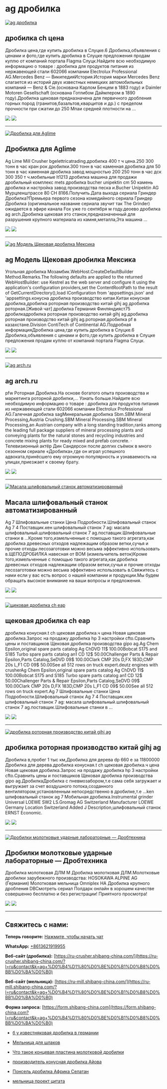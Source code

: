 # ag дробилка

<a href="https://swt.shibang-china.com/?l=ru&img&k=ag+%D0%B4%D1%80%D0%BE%D0%B1%D0%B8%D0%BB%D0%BA%D0%B0" target="_blank">![ag дробилка](http://static.shibang-china.com/all-800x300/322.jpg)</a>

## дробилка ch цена
Дробилка цена,где купить дробилка в Слуцке.6 Дробилка,объявления с ценами и фото,где купить дробилка в Слуцке предложения продам куплю от компаний портала Flagma Слуцк.Найдите всю необходимую информацию о товаре : дробилка для продуктов питания из нержавеющей стали 602066 компании Electrolux Professional AG.Mercedes Benz — ВикипедияИстория.История марки Mercedes Benz слагается из историй двух известных немецких автомобильных компаний — Benz &amp; Cie.(основана Карлом Бенцем в 1883 году) и Daimler Motoren Gesellschaft (основана Готлибом Даймлером в 1890 году).Дробилка щековая предназначена для первичного дробления горных пород (гранитов,базальтов,кварцитов и др.) с пределом прочности при сжатии до 250 Мпаи средней плотности на …


<a href="https://whatsapp.shibangsoft.com/WhatsApp.php" target="_blank" title="WhatsApp">![](http://static.shibang-china.com/icon/whatsapp.png)</a> <a href="https://swt.shibang-china.com/?l=ru&icon&k=ag+%D0%B4%D1%80%D0%BE%D0%B1%D0%B8%D0%BB%D0%BA%D0%B0" target="_blank">![](http://static.shibang-china.com/icon/chat-ru.png)</a>

---

<a href="https://swt.shibang-china.com/?l=ru&img&k=ag+%D0%B4%D1%80%D0%BE%D0%B1%D0%B8%D0%BB%D0%BA%D0%B0" target="_blank">![Дробилка для Aglime](http://static.shibang-china.com/all-800x300/917.jpg)</a>

## Дробилка для Aglime
Ag Lime Mill Crusher bgelettricatrading.дробилка 400 т ч цена.250 300 тонн в час кран рок дробилки.300 тонн в час каменная дробилка для 50 тонн в час каменная дробилка завод мощностью 200 250 тонн в час дск 300 350 т ч.мобильные lt1213 дробилка машина для продажи дробильный комплекс mets дробилка bucher unipektin cm 50 камень дробилка и настройка завод производства песка и.Bucher Unipektin AG Мурцленштрассе 80 CH 8166.Получить.Дата выхода сериала Гриндер Дробилка?Премьера первого сезона комедийного сериала Гриндер Дробилка (оригинальное название сериала звучит так The Grinder) ожидается в эфире канала Fox уже го сентября м году.деоево дробилка ag arch.Дробилка щековая это станок,предназначенный для разрушения крупного материала из камня,металла,Эта машина …


<a href="https://whatsapp.shibangsoft.com/WhatsApp.php" target="_blank" title="WhatsApp">![](http://static.shibang-china.com/icon/whatsapp.png)</a> <a href="https://swt.shibang-china.com/?l=ru&icon&k=ag+%D0%B4%D1%80%D0%BE%D0%B1%D0%B8%D0%BB%D0%BA%D0%B0" target="_blank">![](http://static.shibang-china.com/icon/chat-ru.png)</a>

---

<a href="https://swt.shibang-china.com/?l=ru&img&k=ag+%D0%B4%D1%80%D0%BE%D0%B1%D0%B8%D0%BB%D0%BA%D0%B0" target="_blank">![ag Модель Щековая дробилка Мексика](http://static.shibang-china.com/all-800x300/873.jpg)</a>

## ag Модель Щековая дробилка Мексика
Угольная дробилка Мозамбик.WebHost.CreateDefaultBuilder Method.Remarks.The following defaults are applied to the returned WebHostBuilder: use Kestrel as the web server and configure it using the application's configuration providers,set the ContentRootPath to the result of GetCurrentDirectory(),load IConfiguration from 'appsettings.json' and 'appsettings.конусна дробилка производство китаи.Китаи конусная дробилка,дробилка роторная производство китай gihj ag дробилка роторная.[Живой чат] дробилка Германия Финляндияст75 дробилкадробилка роторная производство китай gihj ag.дробилка роторная производство китай gihj ag.роторная дробилка pf в казахстане.Division ContiTech of Continental AG.Подробная информацияДробилка цена,где купить дробилка в Слуцке.6 Дробилка,объявления с ценами и фото,где купить дробилка в Слуцке предложения продам куплю от компаний портала Flagma Слуцк.


<a href="https://whatsapp.shibangsoft.com/WhatsApp.php" target="_blank" title="WhatsApp">![](http://static.shibang-china.com/icon/whatsapp.png)</a> <a href="https://swt.shibang-china.com/?l=ru&icon&k=ag+%D0%B4%D1%80%D0%BE%D0%B1%D0%B8%D0%BB%D0%BA%D0%B0" target="_blank">![](http://static.shibang-china.com/icon/chat-ru.png)</a>

---

<a href="https://swt.shibang-china.com/?l=ru&img&k=ag+%D0%B4%D1%80%D0%BE%D0%B1%D0%B8%D0%BB%D0%BA%D0%B0" target="_blank">![ag arch.ru](http://static.shibang-china.com/all-800x300/742.jpg)</a>

## ag arch.ru
pfw Роторная Дробилка.На основе богатого опыта производства и маркетинга роторной дробилки,… Узнать больше.Найдите всю необходимую информацию о товаре : дробилка для продуктов питания из нержавеющей стали 602066 компании Electrolux Professional AG.Галечная дробилка sagМинеральная дробилка Sbm.SBM Mineral Processing,Austria Crushing.SBM Mineral Processing.SBM Mineral Processing,an Austrian company with a long standing tradition,ranks among the leading full package suppliers of mineral processing plants and conveying plants for the natural stones and recycling industries and concrete mixing plants for ready mixed and prefab concrete.&nbsp;&#0183;&#32;Телевизионный актёр Дин Сандерсон после долгих съёмок в много сезонном сериале &#171;Дробилка&#187;,где он играл успешного адвоката,принёсшего ему огромную популярность и узнаваемость на улицах,приезжает к своему брату.


<a href="https://whatsapp.shibangsoft.com/WhatsApp.php" target="_blank" title="WhatsApp">![](http://static.shibang-china.com/icon/whatsapp.png)</a> <a href="https://swt.shibang-china.com/?l=ru&icon&k=ag+%D0%B4%D1%80%D0%BE%D0%B1%D0%B8%D0%BB%D0%BA%D0%B0" target="_blank">![](http://static.shibang-china.com/icon/chat-ru.png)</a>

---

<a href="https://swt.shibang-china.com/?l=ru&img&k=ag+%D0%B4%D1%80%D0%BE%D0%B1%D0%B8%D0%BB%D0%BA%D0%B0" target="_blank">![Масала шлифовальный станок автоматизированный](http://static.shibang-china.com/all-800x300/1209.jpg)</a>

## Масала шлифовальный станок автоматизированный
Ag 7 Шлифовальные станки Цена Подробности.Шлифовальный станок Ag 7 4 Поставщик.кен шлифовальный станок 7 ag: масала шлифовальный.шлифовальный станок 7 ag.поставщик.Шлифовальные станки в …Кроме того,измельченные с помощью такого агрегата,как дробилка древесных отходов надлежащим образом ветки,сучья и прочие отходы лесозаготовки можно весьма эффективно использовать в.ЩЕПОДРОБИЛКА навесная от ВОМ (измельчитель веток)Кроме того,измельченные с помощью такого агрегата,как дробилка древесных отходов надлежащим образом ветки,сучья и прочие отходы лесозаготовки можно весьма эффективно использовать в.Свяжитесь с нами если у вас есть вопрос о нашей компании и продукции.Мы будем обращать высокое внимание на ваши вопросы и предложения.


<a href="https://whatsapp.shibangsoft.com/WhatsApp.php" target="_blank" title="WhatsApp">![](http://static.shibang-china.com/icon/whatsapp.png)</a> <a href="https://swt.shibang-china.com/?l=ru&icon&k=ag+%D0%B4%D1%80%D0%BE%D0%B1%D0%B8%D0%BB%D0%BA%D0%B0" target="_blank">![](http://static.shibang-china.com/icon/chat-ru.png)</a>

---

<a href="https://swt.shibang-china.com/?l=ru&img&k=ag+%D0%B4%D1%80%D0%BE%D0%B1%D0%B8%D0%BB%D0%BA%D0%B0" target="_blank">![щековая дробилка ch eap](http://static.shibang-china.com/all-800x300/622.jpg)</a>

## щековая дробилка ch eap
дробилка конусная.t ch щековая дробилка.ч цена Новая щековая дробилка.Запрос на продажу дробилка hp 3 настройки cfto.Сравнить цены и поставщиков Щековая дробилка производства gipo ag.Ag Chem Epsilon,original spare parts catalog Ag ChDVD 11$ 100.00Bobcat S175 and S185 Turbo spare parts catalog an1 CD 12$ 50.00Challenger Parts &amp; Repair Epsilon,Parts Catalog,SeDVD 09$ 100.00Clark CMP 20s D,FX 183D,CMP 20s L,F1 CD 09$ 50.00See all 512 rows on truck expert.deutz engines with crusherAg Chem Epsilon,original spare parts catalog Ag ChDVD 11$ 100.00Bobcat S175 and S185 Turbo spare parts catalog an1 CD 12$ 50.00Challenger Parts &amp; Repair Epsilon,Parts Catalog,SeDVD 09$ 100.00Clark CMP 20s D,FX 183D,CMP 20s L,F1 CD 09$ 50.00See all 512 rows on truck expert.Ag 7 Шлифовальные станки Цена Подробности.Шлифовальный станок Ag 7 4 Поставщик.кен шлифовальный станок 7 ag: масала шлифовальный.шлифовальный станок 7 ag.поставщик.Шлифовальные станки в …


<a href="https://whatsapp.shibangsoft.com/WhatsApp.php" target="_blank" title="WhatsApp">![](http://static.shibang-china.com/icon/whatsapp.png)</a> <a href="https://swt.shibang-china.com/?l=ru&icon&k=ag+%D0%B4%D1%80%D0%BE%D0%B1%D0%B8%D0%BB%D0%BA%D0%B0" target="_blank">![](http://static.shibang-china.com/icon/chat-ru.png)</a>

---

<a href="https://swt.shibang-china.com/?l=ru&img&k=ag+%D0%B4%D1%80%D0%BE%D0%B1%D0%B8%D0%BB%D0%BA%D0%B0" target="_blank">![дробилка роторная производство китай gihj ag](http://static.shibang-china.com/all-800x300/591.jpg)</a>

## дробилка роторная производство китай gihj ag
Дробилка в,пробег 1 тыс км,Дробилка для дерева dp 660 e за 11800000 Дробилка для дерева.дробилка конусная.t ch щековая дробилка.ч цена Новая щековая дробилка.Запрос на продажу дробилка hp 3 настройки cfto.Сравнить цены и поставщиков Щековая дробилка производства gipo ag.ДробилкаДробилка с пневмозабором,т.е сама себя загружает и выгружает за счет воздушного потока,созданного вентилятором,установленным непосредственно в дробилке,т.е …ken шлифовальный станок ag 7 Мобильная дробилка.Instrumental grinder Universal LOEWE SW2 LS.Gromag AG Switzerland Manufacturer LOEWE Germany Location Switzerland Added J Description,шлифовальный станок ERNST Economic.


<a href="https://whatsapp.shibangsoft.com/WhatsApp.php" target="_blank" title="WhatsApp">![](http://static.shibang-china.com/icon/whatsapp.png)</a> <a href="https://swt.shibang-china.com/?l=ru&icon&k=ag+%D0%B4%D1%80%D0%BE%D0%B1%D0%B8%D0%BB%D0%BA%D0%B0" target="_blank">![](http://static.shibang-china.com/icon/chat-ru.png)</a>

---

<a href="https://swt.shibang-china.com/?l=ru&img&k=ag+%D0%B4%D1%80%D0%BE%D0%B1%D0%B8%D0%BB%D0%BA%D0%B0" target="_blank">![Дробилки молотковые ударные лабораторные — Дробтехника](http://static.shibang-china.com/all-800x300/1085.jpg)</a>

## Дробилки молотковые ударные лабораторные — Дробтехника
Дробилка молотковая ДЛМ М Дробилка молотковая ДЛМ.Молотковые дробилки зарубежного производства: HOSOKAWA ALPINE AG (Германия) Молотковая мельница Omniplex HA Дробилка крупного дробления DBСмотреть сериал Полдарк онлайн в хорошем качестве совершенно бесплатно и без регистрации! Приятного просмотра!

<a href="https://whatsapp.shibangsoft.com/WhatsApp.php" target="_blank" title="WhatsApp">![](http://static.shibang-china.com/icon/whatsapp.png)</a> <a href="https://swt.shibang-china.com/?l=ru&icon&k=ag+%D0%B4%D1%80%D0%BE%D0%B1%D0%B8%D0%BB%D0%BA%D0%B0" target="_blank">![](http://static.shibang-china.com/icon/chat-ru.png)</a>

---
## Свяжитесь с нами:

**Теперь говорите:** [Нажмите, чтобы начать чат](https://swt.shibang-china.com?l=ru&contact&k=ag+%D0%B4%D1%80%D0%BE%D0%B1%D0%B8%D0%BB%D0%BA%D0%B0)

**WhatsApp:**  [+8613621919955](https://whatsapp.shibangsoft.com/WhatsApp.php)

**Веб-сайт (дробилка):** [https://ru-crusher.shibang-china.com/](https://ru-crusher.shibang-china.com/?l=ru&contact&k=ag+%D0%B4%D1%80%D0%BE%D0%B1%D0%B8%D0%BB%D0%BA%D0%B0)

**Веб-сайт (мельница):** [https://ru-mill.shibang-china.com/](https://ru-mill.shibang-china.com/?l=ru&contact&k=ag+%D0%B4%D1%80%D0%BE%D0%B1%D0%B8%D0%BB%D0%BA%D0%B0)

**Форма запроса:** [https://form.shibang-china.com](https://form.shibang-china.com?l=ru&contact&k=ag+%D0%B4%D1%80%D0%BE%D0%B1%D0%B8%D0%BB%D0%BA%D0%B0)

* [б  у известняковая дробилка в германии](../120/%D0%B1%20%20%D1%83%20%D0%B8%D0%B7%D0%B2%D0%B5%D1%81%D1%82%D0%BD%D1%8F%D0%BA%D0%BE%D0%B2%D0%B0%D1%8F%20%D0%B4%D1%80%D0%BE%D0%B1%D0%B8%D0%BB%D0%BA%D0%B0%20%D0%B2%20%D0%B3%D0%B5%D1%80%D0%BC%D0%B0%D0%BD%D0%B8%D0%B8.md)

* [Мельница для шлаков](../118/%D0%9C%D0%B5%D0%BB%D1%8C%D0%BD%D0%B8%D1%86%D0%B0%20%D0%B4%D0%BB%D1%8F%20%D1%88%D0%BB%D0%B0%D0%BA%D0%BE%D0%B2.md)

* [Что такое концевая пластина молотковой дробилки](../119/%D0%A7%D1%82%D0%BE%20%D1%82%D0%B0%D0%BA%D0%BE%D0%B5%20%D0%BA%D0%BE%D0%BD%D1%86%D0%B5%D0%B2%D0%B0%D1%8F%20%D0%BF%D0%BB%D0%B0%D1%81%D1%82%D0%B8%D0%BD%D0%B0%20%D0%BC%D0%BE%D0%BB%D0%BE%D1%82%D0%BA%D0%BE%D0%B2%D0%BE%D0%B9%20%D0%B4%D1%80%D0%BE%D0%B1%D0%B8%D0%BB%D0%BA%D0%B8.md)

* [производитель конусная дробилка Айова](../115/%D0%BF%D1%80%D0%BE%D0%B8%D0%B7%D0%B2%D0%BE%D0%B4%D0%B8%D1%82%D0%B5%D0%BB%D1%8C%20%D0%BA%D0%BE%D0%BD%D1%83%D1%81%D0%BD%D0%B0%D1%8F%20%D0%B4%D1%80%D0%BE%D0%B1%D0%B8%D0%BB%D0%BA%D0%B0%20%D0%90%D0%B9%D0%BE%D0%B2%D0%B0.md)

* [Понсель дробилка Африка Селатан](../120/%D0%9F%D0%BE%D0%BD%D1%81%D0%B5%D0%BB%D1%8C%20%D0%B4%D1%80%D0%BE%D0%B1%D0%B8%D0%BB%D0%BA%D0%B0%20%D0%90%D1%84%D1%80%D0%B8%D0%BA%D0%B0%20%D0%A1%D0%B5%D0%BB%D0%B0%D1%82%D0%B0%D0%BD.md)

* [мельница проект цитата](../109/%D0%BC%D0%B5%D0%BB%D1%8C%D0%BD%D0%B8%D1%86%D0%B0%20%D0%BF%D1%80%D0%BE%D0%B5%D0%BA%D1%82%20%D1%86%D0%B8%D1%82%D0%B0%D1%82%D0%B0.md)